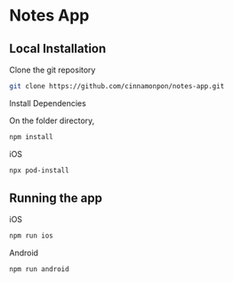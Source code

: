 # Notes App

## Local Installation

Clone the git repository
```bash
git clone https://github.com/cinnamonpon/notes-app.git
```

Install Dependencies

On the folder directory,
```bash
npm install
```

iOS
```bash
npx pod-install
```

## Running the app

iOS
```bash
npm run ios
```

Android
```bash
npm run android
```
